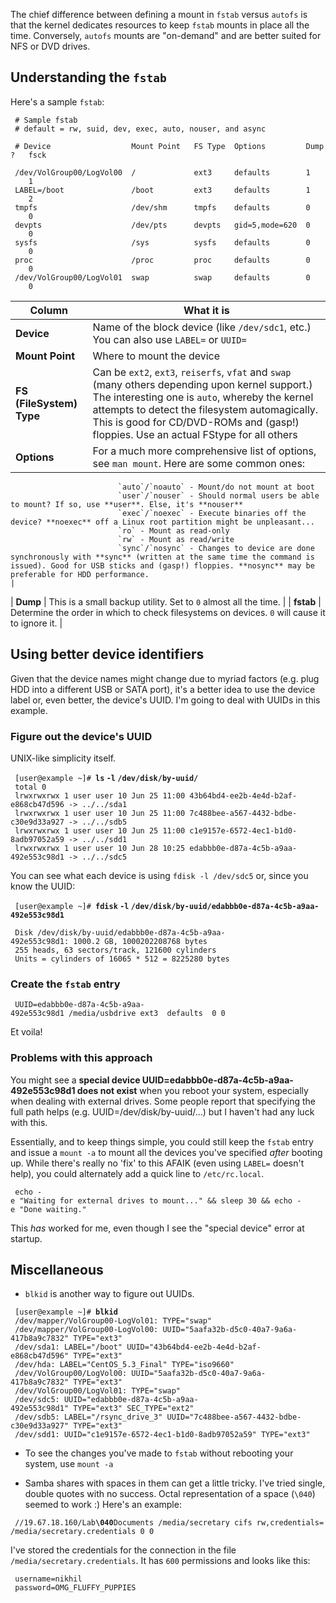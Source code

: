 The chief difference between defining a mount in `fstab` versus `autofs`
is that the kernel dedicates resources to keep `fstab` mounts in place
all the time. Conversely, `autofs` mounts are "on-demand" and are better
suited for NFS or DVD drives.

Understanding the `fstab`
-------------------------

Here's a sample `fstab`:

` # Sample fstab`  
` # default = rw, suid, dev, exec, auto, nouser, and async`  
` `  
` # Device                  Mount Point   FS Type  Options         Dump?   fsck`  
`                                                `  
` /dev/VolGroup00/LogVol00  /             ext3     defaults        1       1`  
` LABEL=/boot               /boot         ext3     defaults        1       2`  
` tmpfs                     /dev/shm      tmpfs    defaults        0       0`  
` devpts                    /dev/pts      devpts   gid=5,mode=620  0       0`  
` sysfs                     /sys          sysfs    defaults        0       0`  
` proc                      /proc         proc     defaults        0       0`  
` /dev/VolGroup00/LogVol01  swap          swap     defaults        0       0`

| Column                   | What it is                                                                                                                                                                                                                                                                                  |
|--------------------------|---------------------------------------------------------------------------------------------------------------------------------------------------------------------------------------------------------------------------------------------------------------------------------------------|
| **Device**               | Name of the block device (like `/dev/sdc1`, etc.) You can also use `LABEL=` or `UUID=`                                                                                                                                                                                                      |
| **Mount Point**          | Where to mount the device                                                                                                                                                                                                                                                                   |
| **FS (FileSystem) Type** | Can be `ext2`, `ext3`, `reiserfs`, `vfat` and `swap` (many others depending upon kernel support.) The interesting one is `auto`, whereby the kernel attempts to detect the filesystem automagically. This is good for CD/DVD-ROMs and (gasp!) floppies. Use an actual FStype for all others |
| **Options**              | For a much more comprehensive list of options, see `man mount`. Here are some common ones:                                                                                                                                                                                                  
                            `auto`/`noauto` - Mount/do not mount at boot                                                                                                                                                                                                                                                 
                            `user`/`nouser` - Should normal users be able to mount? If so, use **user**. Else, it's **nouser**                                                                                                                                                                                           
                            `exec`/`noexec` - Execute binaries off the device? **noexec** off a Linux root partition might be unpleasant...                                                                                                                                                                              
                            `ro` - Mount as read-only                                                                                                                                                                                                                                                                    
                            `rw` - Mount as read/write                                                                                                                                                                                                                                                                   
                            `sync`/`nosync` - Changes to device are done synchronously with **sync** (written at the same time the command is issued). Good for USB sticks and (gasp!) floppies. **nosync** may be preferable for HDD performance.                                                                       |
| **Dump**                 | This is a small backup utility. Set to `0` almost all the time.                                                                                                                                                                                                                             |
| **fstab**                | Determine the order in which to check filesystems on devices. `0` will cause it to ignore it.                                                                                                                                                                                               |

Using better device identifiers
-------------------------------

Given that the device names might change due to myriad factors (e.g.
plug HDD into a different USB or SATA port), it's a better idea to use
the device label or, even better, the device's UUID. I'm going to deal
with UUIDs in this example.

### Figure out the device's UUID

UNIX-like simplicity itself.

` [user@example ~]# `**`ls` `-l` `/dev/disk/by-uuid/`**  
` total 0`  
` lrwxrwxrwx 1 user user 10 Jun 25 11:00 43b64bd4-ee2b-4e4d-b2af-e868cb47d596 -> ../../sda1`  
` lrwxrwxrwx 1 user user 10 Jun 25 11:00 7c488bee-a567-4432-bdbe-c30e9d33a927 -> ../../sdb5`  
` lrwxrwxrwx 1 user user 10 Jun 25 11:00 c1e9157e-6572-4ec1-b1d0-8adb97052a59 -> ../../sdd1`  
` lrwxrwxrwx 1 user user 10 Jun 28 10:25 edabbb0e-d87a-4c5b-a9aa-492e553c98d1 -> ../../sdc5`

You can see what each device is using `fdisk -l /dev/sdc5` or, since you
know the UUID:

` [user@example ~]# `**`fdisk` `-l`
`/dev/disk/by-uuid/edabbb0e-d87a-4c5b-a9aa-492e553c98d1`**  
` `  
` Disk /dev/disk/by-uuid/edabbb0e-d87a-4c5b-a9aa-492e553c98d1: 1000.2 GB, 1000202208768 bytes`  
` 255 heads, 63 sectors/track, 121600 cylinders`  
` Units = cylinders of 16065 * 512 = 8225280 bytes`

### Create the `fstab` entry

` UUID=edabbb0e-d87a-4c5b-a9aa-492e553c98d1 /media/usbdrive ext3  defaults  0 0`

Et voila!

### Problems with this approach

You might see a **special device
UUID=edabbb0e-d87a-4c5b-a9aa-492e553c98d1 does not exist** when you
reboot your system, especially when dealing with external drives. Some
people report that specifying the full path helps (e.g.
UUID=/dev/disk/by-uuid/...) but I haven't had any luck with this.

Essentially, and to keep things simple, you could still keep the `fstab`
entry and issue a `mount -a` to mount all the devices you've specified
*after* booting up. While there's really no 'fix' to this AFAIK (even
using `LABEL=` doesn't help), you could alternately add a quick line to
`/etc/rc.local`.

` echo -e "Waiting for external drives to mount..." && sleep 30 && echo -e "Done waiting."`

This *has* worked for me, even though I see the "special device" error
at startup.

Miscellaneous
-------------

-   `blkid` is another way to figure out UUIDs.

` [user@example ~]# `**`blkid`**  
` /dev/mapper/VolGroup00-LogVol01: TYPE="swap" `  
` /dev/mapper/VolGroup00-LogVol00: UUID="5aafa32b-d5c0-40a7-9a6a-417b8a9c7832" TYPE="ext3" `  
` /dev/sda1: LABEL="/boot" UUID="43b64bd4-ee2b-4e4d-b2af-e868cb47d596" TYPE="ext3" `  
` /dev/hda: LABEL="CentOS_5.3_Final" TYPE="iso9660" `  
` /dev/VolGroup00/LogVol00: UUID="5aafa32b-d5c0-40a7-9a6a-417b8a9c7832" TYPE="ext3" `  
` /dev/VolGroup00/LogVol01: TYPE="swap" `  
` /dev/sdc5: UUID="edabbb0e-d87a-4c5b-a9aa-492e553c98d1" TYPE="ext3" SEC_TYPE="ext2" `  
` /dev/sdb5: LABEL="/rsync_drive_3" UUID="7c488bee-a567-4432-bdbe-c30e9d33a927" TYPE="ext3" `  
` /dev/sdd1: UUID="c1e9157e-6572-4ec1-b1d0-8adb97052a59" TYPE="ext3"`

-   To see the changes you've made to `fstab` without rebooting your
    system, use `mount -a`

<!-- -->

-   Samba shares with spaces in them can get a little tricky. I've tried
    single, double quotes with no success. Octal representation of a
    space (`\040`) seemed to work :) Here's an example:

` //19.67.18.160/Lab`**`\040`**`Documents /media/secretary cifs rw,credentials=/media/secretary.credentials 0 0`

I've stored the credentials for the connection in the file
`/media/secretary.credentials`. It has `600` permissions and looks like
this:

` username=nikhil`  
` password=OMG_FLUFFY_PUPPIES`



